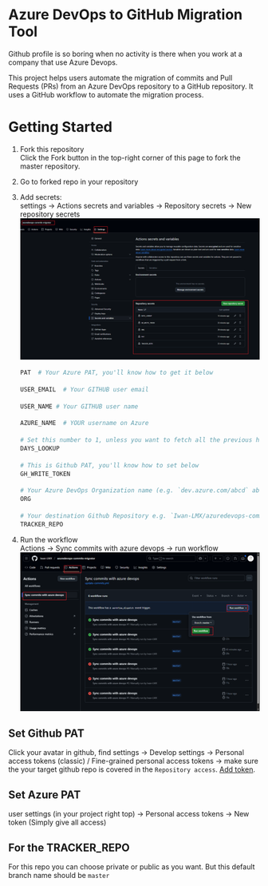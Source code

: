 # Azure DevOps to GitHub Migration Tool

Github profile is so boring when no activity is there when you work at a company that use Azure Devops.

This project helps users automate the migration of commits and Pull Requests (PRs) from an Azure DevOps repository to a GitHub repository. It uses a GitHub workflow to automate the migration process.


# Getting Started
1. Fork this repository\
  Click the Fork button in the top-right corner of this page to fork the master repository.

2. Go to forked repo in your repository

3. Add secrets:\
  settings -> Actions secrets and variables -> Repository secrets -> New repository secrets
  ![alt text](resources/image.png)

    ```bash
    PAT  # Your Azure PAT, you'll know how to get it below

    USER_EMAIL  # Your GITHUB user email

    USER_NAME # Your GITHUB user name

    AZURE_NAME  # YOUR username on Azure

    # Set this number to 1, unless you want to fetch all the previous history
    DAYS_LOOKUP

    # This is Github PAT, you'll know how to set below
    GH_WRITE_TOKEN

    # Your Azure DevOps Organization name (e.g. `dev.azure.com/abcd` abcd is the value)
    ORG
    
    # Your destination Github Repository e.g. `Iwan-LMX/azuredevops-commits-migrator` is the value, see below for setting it
    TRACKER_REPO
    ```
6. Run the workflow\
	Actions -> Sync commits with azure devops -> run workflow
	![alt text](resources/image2.png)

## Set Github PAT
Click your avatar in github, find settings -> Develop settings -> Personal access tokens (classic) / Fine-grained personal access tokens -> make sure the your target github repo is covered in the `Repository access`. [Add token](https://github.com/settings/personal-access-tokens).

## Set Azure PAT
user settings (in your project right top) -> Personal access tokens -> New token (Simply give all access)

## For the TRACKER_REPO
For this repo you can choose private or public as you want. But this default branch name should be `master`

<!-- Written by [Iwan Li](https://github.com/Iwan-LMX) -->